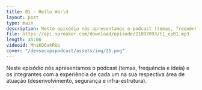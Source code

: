 ```yaml
---
title: 01 - Hello World
layout: post
type: main
description: Neste episódio nós apresentamos o podcast (temas, frequência e ideia) e os integrantes com a experiência de cada um na sua respectiva área de atuação (desenvolvimento, segurança e infra-estrutura).
file: https://api.spreaker.com/download/episode/21097893/t1_ep01.mp3
length: 35:06
videoid: MniKO6akRUo
cover: "/devsecopspodcast/assets/img/25.png"
---
```


Neste episódio nós apresentamos o podcast (temas, frequência e ideia) e os integrantes com a experiência de cada um na sua respectiva área de atuação (desenvolvimento, segurança e infra-estrutura).